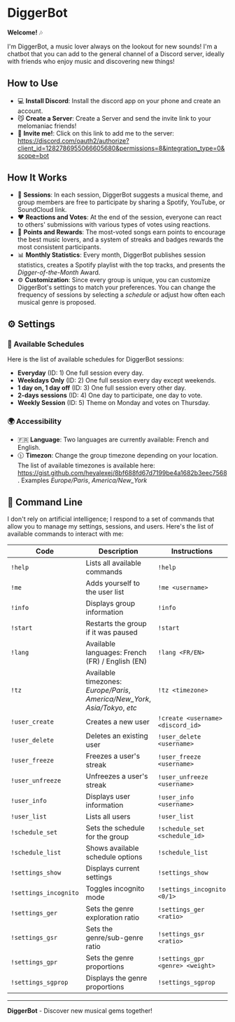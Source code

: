# DiggerBot

**Welcome!** 🎶

I'm DiggerBot, a music lover always on the lookout for new sounds! I'm a chatbot that you can add to the general channel of a Discord server, ideally with friends who enjoy music and discovering new things!

## How to Use 

- 💻 **Install Discord**: Install the discord app on your phone and create an account. 
- 😼 **Create a Server**: Create a Server and send the invite link to your melomaniac friends!
- 🎷 **Invite me!**: Click on this link to add me to the server: https://discord.com/oauth2/authorize?client_id=1282786955066605680&permissions=8&integration_type=0&scope=bot


## How It Works

- 🪩 **Sessions**: In each session, DiggerBot suggests a musical theme, and group members are free to participate by sharing a Spotify, YouTube, or SoundCloud link.
- ❤️ **Reactions and Votes**: At the end of the session, everyone can react to others' submissions with various types of votes using reactions.
- 🏅 **Points and Rewards**: The most-voted songs earn points to encourage the best music lovers, and a system of streaks and badges rewards the most consistent participants.
- 📊 **Monthly Statistics**: Every month, DiggerBot publishes session statistics, creates a Spotify playlist with the top tracks, and presents the *Digger-of-the-Month* Award.
- ⚙️ **Customization**: Since every group is unique, you can customize DiggerBot's settings to match your preferences. You can change the frequency of sessions by selecting a *schedule* or adjust how often each musical genre is proposed.

## ⚙️ Settings

### 📅 Available Schedules

Here is the list of available schedules for DiggerBot sessions:

- **Everyday** (ID: 1) One full session every day.
- **Weekdays Only** (ID: 2) One full session every day except weekends.
- **1 day on, 1 day off** (ID: 3) One full session every other day.
- **2-days sessions** (ID: 4) One day to participate, one day to vote.
- **Weekly Session** (ID: 5) Theme on Monday and votes on Thursday.

### 🌍 Accessibility 

- 🇫🇷 **Language**: Two languages are currently available: French and English. 
- 🕦 **Timezon**: Change the group timezone depending on your location. The list of available timezones is available here: https://gist.github.com/heyalexej/8bf688fd67d7199be4a1682b3eec7568. Examples *Europe/Paris*, *America/New_York*


## 🤖 Command Line

I don't rely on artificial intelligence; I respond to a set of commands that allow you to manage my settings, sessions, and users. Here's the list of available commands to interact with me:

| Code              | Description                                      | Instructions                        |
|-------------------|--------------------------------------------------|-------------------------------------|
| `!help`           | Lists all available commands                     | `!help`                             |
| `!me`             | Adds yourself to the user list                   | `!me <username>`                    |
| `!info`           | Displays group information                       | `!info`                             |
| `!start`          | Restarts the group if it was paused              | `!start`                            |
| `!lang`           | Available languages: French (FR) / English (EN)  | `!lang <FR/EN>`                     |
| `!tz`             | Available timezones: *Europe/Paris*, *America/New_York*, *Asia/Tokyo*, *etc* | `!tz <timezone>`   |
| `!user_create`    | Creates a new user                               | `!create <username> <discord_id>`   |
| `!user_delete`    | Deletes an existing user                         | `!user_delete <username>`           |
| `!user_freeze`    | Freezes a user's streak                          | `!user_freeze <username>`           |
| `!user_unfreeze`  | Unfreezes a user's streak                        | `!user_unfreeze <username>`         |
| `!user_info`      | Displays user information                        | `!user_info <username>`             |
| `!user_list`      | Lists all users                                  | `!user_list`                        |
| `!schedule_set`   | Sets the schedule for the group                  | `!schedule_set <schedule_id>`       |
| `!schedule_list`  | Shows available schedule options                 | `!schedule_list`                    |
| `!settings_show`  | Displays current settings                        | `!settings_show`                    |
| `!settings_incognito` | Toggles incognito mode                         | `!settings_incognito <0/1>`         |
| `!settings_ger`   | Sets the genre exploration ratio                 | `!settings_ger <ratio>`             |
| `!settings_gsr`   | Sets the genre/sub-genre ratio                   | `!settings_gsr <ratio>`             |
| `!settings_gpr`   | Sets the genre proportions                       | `!settings_gpr <genre> <weight>`    |
| `!settings_sgprop`| Displays the genre proportions                   | `!settings_sgprop`                  |

---

**DiggerBot** - Discover new musical gems together!